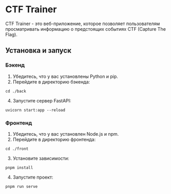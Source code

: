 # CTF Trainer

CTF Trainer - это веб-приложение, которое позволяет пользователям просматривать информацию о предстоящих событиях CTF (Capture The Flag).

## Установка и запуск

### Бэкенд

1. Убедитесь, что у вас установлены Python и pip.
2. Перейдите в директорию бэкенда:

```cd ./back```

4. Запустите сервер FastAPI:

```uvicorn start:app --reload```


### Фронтенд

1. Убедитесь, что у вас установлен Node.js и npm.
2. Перейдите в директорию фронтенда:

```cd ./front```

3. Установите зависимости:

```pnpm install```


4. Запустите проект:

```pnpm run serve```
